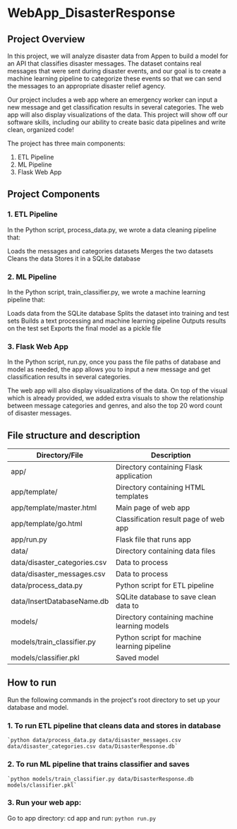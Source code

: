 # WebApp_DisasterResponse
## Project Overview

In this project, we will analyze disaster data from Appen to build a model for an API that classifies disaster messages. The dataset contains real messages that were sent during disaster events, and our goal is to create a machine learning pipeline to categorize these events so that we can send the messages to an appropriate disaster relief agency.

Our project includes a web app where an emergency worker can input a new message and get classification results in several categories. The web app will also display visualizations of the data. This project will show off our software skills, including our ability to create basic data pipelines and write clean, organized code!

The project has three main components:

1. ETL Pipeline
2. ML Pipeline
3. Flask Web App


## Project Components
### 1. ETL Pipeline
In the Python script, process_data.py, we wrote a data cleaning pipeline that:

Loads the messages and categories datasets
Merges the two datasets
Cleans the data
Stores it in a SQLite database

### 2. ML Pipeline
In the Python script, train_classifier.py, we wrote a machine learning pipeline that:

Loads data from the SQLite database
Splits the dataset into training and test sets
Builds a text processing and machine learning pipeline
Outputs results on the test set
Exports the final model as a pickle file

### 3. Flask Web App
In the Python script, run.py, once you pass the file paths of database and model as needed, the app allows you to input a new message and get classification results in several categories. 

The web app will also display visualizations of the data. On top of the visual which is already provided, we added extra visuals to show the relationship between message categories and genres, and also the top 20 word count of disaster messages.


## File structure and description

| Directory/File | Description |
| --- | --- |
| app/ | Directory containing Flask application |
| app/template/ | Directory containing HTML templates |
| app/template/master.html | Main page of web app |
| app/template/go.html | Classification result page of web app |
| app/run.py | Flask file that runs app |
| data/ | Directory containing data files |
| data/disaster_categories.csv | Data to process |
| data/disaster_messages.csv | Data to process |
| data/process_data.py | Python script for ETL pipeline |
| data/InsertDatabaseName.db | SQLite database to save clean data to |
| models/ | Directory containing machine learning models |
| models/train_classifier.py | Python script for machine learning pipeline |
| models/classifier.pkl | Saved model |


## How to run

Run the following commands in the project's root directory to set up your database and model.

### 1. To run ETL pipeline that cleans data and stores in database
    `python data/process_data.py data/disaster_messages.csv data/disaster_categories.csv data/DisasterResponse.db`
       
### 2. To run ML pipeline that trains classifier and saves
    `python models/train_classifier.py data/DisasterResponse.db models/classifier.pkl`

### 3. Run your web app: 
Go to app directory: cd app 
and run:
        `python run.py`
